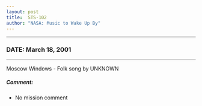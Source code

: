 ```yaml
---
layout: post
title:  STS-102
author: "NASA: Music to Wake Up By"
---
```


----
### DATE: March 18, 2001
----
Moscow Windows - Folk song by UNKNOWN

##### Comment:
* No mission comment

